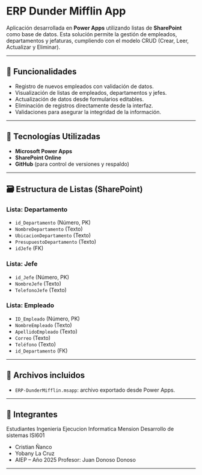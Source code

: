 # ERP Dunder Mifflin App

Aplicación desarrollada en **Power Apps** utilizando listas de **SharePoint** como base de datos. Esta solución permite la gestión de empleados, departamentos y jefaturas, cumpliendo con el modelo CRUD (Crear, Leer, Actualizar y Eliminar).

---

## 📌 Funcionalidades

- Registro de nuevos empleados con validación de datos.
- Visualización de listas de empleados, departamentos y jefes.
- Actualización de datos desde formularios editables.
- Eliminación de registros directamente desde la interfaz.
- Validaciones para asegurar la integridad de la información.

---

## 🧰 Tecnologías Utilizadas

- **Microsoft Power Apps**
- **SharePoint Online**
- **GitHub** (para control de versiones y respaldo)

---

## 🗃️ Estructura de Listas (SharePoint)

### Lista: Departamento
- `id_Departamento` (Número, PK)
- `NombreDepartamento` (Texto)
- `UbicacionDepartamento` (Texto)
- `PresupuestoDepartamento` (Texto)
- `idJefe` (FK)

### Lista: Jefe
- `id_Jefe` (Número, PK)
- `NombreJefe` (Texto)
- `TelefonoJefe` (Texto)

### Lista: Empleado
- `ID_Empleado` (Número, PK)
- `NombreEmpleado` (Texto)
- `ApellidoEmpleado` (Texto)
- `Correo` (Texto)
- `Teléfono` (Texto)
- `id_Departamento` (FK)

---

## 💾 Archivos incluidos

- `ERP-DunderMifflin.msapp`: archivo exportado desde Power Apps.

---

## 🔗 Integrantes
Estudiantes Ingenieria Ejecucion Informatica Mension Desarrollo de sistemas
ISI601
- Cristian Ñanco
- Yobany La Cruz
- AIEP – Año 2025
Profesor: Juan Donoso Donoso
---

